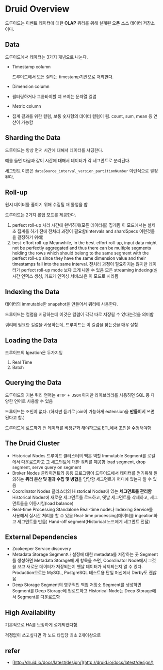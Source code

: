 # Druid Overview

드루이드는 이벤트 데이터에 대한 **OLAP** 쿼리를 위해 설계된 오픈 소스 데이터 저장소이다.

## Data

드루이드에서 데이터는 3가지 개념으로 나눈다.

- Timestamp column

  드루이드에서 모든 질의는 timestamp기반으로 처리한다.

- Dimension column

- 필터링하거나 그룹바이할 떄 쓰이는 문자열 컬럼

- Metric column

- 집계 결과를 위한 컬럼, 보통 숫자형의 데이터 컬럼이 됨. count, sum, mean 등 연산이 가능함

## Sharding the Data

드루이드는 항상 먼저 시간에 대해서 데이터를 샤딩한다.

예를 들면 다음과 같이 시간에 대해서 데이터가 각 세그먼트로 분리된다.

세그먼트 이름은 `dataSource_interval_version_partitionNumber` 이런식으로 결정 된다.

## Roll-up

원시 데이터를 줄이기 위해 수집될 때 롤업을 함

드루이드는 2가지 롤업 모드를 제공한다.

1. perfect roll-up
   처리 시간에 완벽하게(모든 데이터를) 집게됨
   이 모드에서는 실제초 집계를 하기 전에 전처리 과정이 필요함(intervals and shardSpecs 이런것들을 결정하기 위해)
2. best-effort roll-up
    Meanwhile, in the best-effort roll-up, input data might not be perfectly aggregated and thus there can be multiple segments holding the rows which should belong to the same segment with the perfect roll-up since they have the same dimension value and their timestamps fall into the same interval.
      전처리 과정이 필요하지는 않지만 데이터가 perfect roll-up mode 보다 크게 나올 수 있음
      모든 streaming indexing(실시간 인덱스 생성, 카프카 인덱싱 서비스)은 이 모드로 처리됨

## Indexing the Data

데이터의 immutable한 snapshot을 만들어서 쿼리에 사용한다.

드루이드는 컬럼을 저장하는데 이것은 컬럼이 각각 따로 저장될 수 있다는것을 의미함

쿼리에 필요한 컬럼을 사용하는데, 드루이드는 이 컬럼을 찾는것을 매우 잘함

## Loading the Data

드루이드의 Igeation은 두가지임

1. Real Time
2. Batch

## Querying the Data

드루이드의 기본 쿼리 언어는 `HTTP + JSON` 이지만 라이브러리를 사용하면 SQL 등 다양한 언어로 사용할 수 있음

드루이드는 조인이 없다. (하지만 듣기로 join이 가능하게 extension을 **만들어서** 쓰면 된다고 함.)

드루이드에 로드하기 전 데이터를 비정규화 해야하므로 ETL에서 조인을 수행해야함

## The Druid Cluster

- Historical Nodes
  드루이드 클러스터의 백본 역할
  Immutable Segment를 로컬에서 다운로드하고 그 세그먼트에 대한 쿼리를 제공함
  load segment, drop segment, serve query on segment
- Broker Nodes
  클라이언트와 응용 프로그램이 드루이드에서 데이터를 얻기위해 질의하는 
  **쿼리 분산 및 결과 수집 및 병합**을 담당함
  세그먼트가 어디에 있는지 알 수 있음
- Coordinator Nodes
  클러스터의 Historical Nodes에 있는 **세그먼트를 관리함**
  Historical Nodes에 새로운 세그먼트를 로드하고, 옛날 세그먼트를 삭제하고, 세그먼트들을 이동시킴(load balance)
- Real-time Processing
  Standalone Real-time node나 Indexing Service를 사용해서 실시간 처리를 할 수 있음
  Real-time processing(데이터를 ingeation하고 세그먼트를 만듬)
  Hand-off segment(Historical 노드에게 세그먼트 전달)

## External Dependencies

- Zookeeper
  Service discovery
- Metadata Storage
  Segment나 설정에 대한 metadata를 저장하는 곳
  Segment를 생성하면 Metadata Storage에 새 항목을 쓰면,
  Coordinator Node에서 그것을 보고 새로운 데이터가 저장되는지 옛날 데이터가 삭제되는지 알 수 있다.
  Production으로는 MySQL, PostgreSQL
  테스트용 단일 머신에서 Derby도 괜찮음
- Deep Storage
  Segment의 영구적인 백업 저장소
  Segment를 생성하면 Segment를 Deep Storage에 업로드하고
  Historical Node는 Deep Storage에서 Segment를 다운로드함
  
## High Availability 

기본적으로 HA를 보장하게 설계되었다함.

걱정없이 쓰고싶다면 각 노드 타입당 최소 2개이상으로

## refer

- [http://druid.io/docs/latest/design/](http://druid.io/docs/latest/design/)
